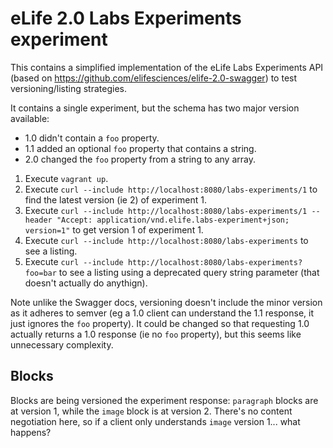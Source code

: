 eLife 2.0 Labs Experiments experiment
=====================================

This contains a simplified implementation of the eLife Labs Experiments API (based on https://github.com/elifesciences/elife-2.0-swagger) to test versioning/listing strategies.

It contains a single experiment, but the schema has two major version available:

* 1.0 didn't contain a `foo` property.
* 1.1 added an optional `foo` property that contains a string.
* 2.0 changed the `foo` property from a string to any array.

1. Execute `vagrant up`.
2. Execute `curl --include http://localhost:8080/labs-experiments/1` to find the latest version (ie 2) of experiment 1.
3. Execute `curl --include http://localhost:8080/labs-experiments/1 --header "Accept: application/vnd.elife.labs-experiment+json; version=1"` to get version 1 of experiment 1.
4. Execute `curl --include http://localhost:8080/labs-experiments` to see a listing.
5. Execute `curl --include http://localhost:8080/labs-experiments?foo=bar` to see a listing using a deprecated query string parameter (that doesn't actually do anythign).

Note unlike the Swagger docs, versioning doesn't include the minor version as it adheres to semver (eg a 1.0 client can understand the 1.1 response, it just ignores the `foo` property). It could be changed so that requesting 1.0 actually returns a 1.0 response (ie no `foo` property), but this seems like unnecessary complexity.

Blocks
------

Blocks are being versioned the experiment response: `paragraph` blocks are at version 1, while the `image` block is at version 2. There's no content negotiation here, so if a client only understands `image` version 1... what happens?
